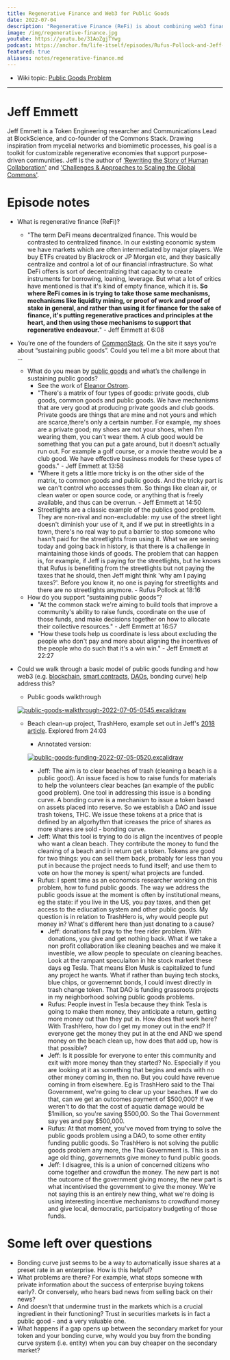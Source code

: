 ```yaml
---
title: Regenerative Finance and Web3 for Public Goods 
date: 2022-07-04
description: "Regenerative Finance (ReFi) is about combining web3 finance tools with regenerative purposes like tackling climate change or cleaning up the oceans. ReFi pioneer Jeff Emmett discusses the promises and pitfalls of ReFi for providing public goods and nourishing the commons."
image: /img/regenerative-finance.jpg
youtube: https://youtu.be/31AoZgjTYwg
podcast: https://anchor.fm/life-itself/episodes/Rufus-Pollock-and-Jeff-Emmett-on-Regenerative-Finance-and-Web3-for-Public-Goods-e1kq45q 
featured: true
aliases: notes/regenerative-finance.md
---
```


* Wiki topic:  [Public Goods Problem](../[concepts/public-goods-problem)

***

# Jeff Emmett

Jeff Emmett is a Token Engineering researcher and Communications Lead at BlockScience, and co-founder of the Commons Stack.  Drawing inspiration from mycelial networks and biomimetic processes, his goal is a toolkit for customizable regenerative economies that support purpose-driven communities. Jeff is the author of ['Rewriting the Story of Human Collaboration'](https://medium.com/commonsstack/rewriting-the-story-of-human-collaboration-652cfa423588) and ['Challenges & Approaches to Scaling the Global Commons'](https://medium.com/commonsstack/challenges-and-approaches-to-scaling-the-global-commons-af1bcb2b67bf).

# Episode notes

* What is regenerative finance (ReFi)?
    * "The term DeFi means decentralized finance. This would be contrasted to centralized finance. In our existing economic system we have markets which are often intermediated by major players. We buy ETFs created by Blackrock or JP Morgan etc, and they basically centralize and control a lot of our financial infrastructure. So what DeFi offers is sort of decentralizing that capacity to create instruments for borrowing, loaning, leverage. But what a lot of critics have mentioned is that it's kind of empty finance, which it is. **So where ReFi comes in is trying to take those same mechanisms, mechanisms like liquidity mining, or proof of work and proof of stake in general, and rather than using it for finance for the sake of finance, it's putting regenerative practices and principles at the heart, and then using those mechanisms to support that regenerative endeavour.**" - Jeff Emmett at 6:08
* You’re one of the founders of [CommonStack](https://commonsstack.org/). On the site it says you’re about “sustaining public goods”. Could you tell me a bit more about that …
    * What do you mean by [public goods](https://web3.lifeitself.us/concepts/public-goods-problem) and what’s the challenge in sustaining public goods?
        * See the work of [Eleanor Ostrom](https://www.nobelprize.org/prizes/economic-sciences/2009/ostrom/biographical/). 
        * "There's a matrix of four types of goods: private goods, club goods, common goods and public goods. We have mechanisms that are very good at producing private goods and club goods. Private goods are things that are mine and not yours and which are scarce,there's only a certain number. For example, my shoes are a private good; my shoes are not your shoes, when I'm wearing them, you can't wear them. A club good would be something that you can put a gate around, but it doesn't actually run out. For example a golf course, or a movie theatre would be a club good. We have effective business models for these types of goods." - Jeff Emmett at 13:58
        * "Where it gets a little more tricky is on the other side of the matrix, to common goods and public goods. And the tricky part is we can't control who accesses them. So things like clean air, or clean water or open source code, or anything that is freely available, and thus can be overrun. - Jeff Emmett at 14:50
        * Streetlights are a classic example of the publics good problem. They are non-rival and non-excludable: my use of the street light doesn't diminish your use of it, and if we put in streetlights in a town, there's no real way to put a barrier to stop someone who hasn't paid for the streetlights from using it. What we are seeing today and going back in history, is that there is a challenge in maintaining those kinds of goods. The problem that can happen is, for example, if Jeff is paying for the streetlights, but he knows that Rufus is benefiting from the streetlights but not paying the taxes that he should, then Jeff might think 'why am I paying taxes?'. Before you know it, no one is paying for streetlights and there are no streetlights anymore. - Rufus Pollock at 18:16
    * How do you support “sustaining public goods”?
        * "At the common stack we're aiming to build tools that improve a community's ability to raise funds, coordinate on the use of those funds, and make decisions together on how to allocate their collective resources." - Jeff Emmett at 16:57
        * "How these tools help us coordinate is less about excluding the people who don't pay and more about aligning the incentives of the people who do such that it's a win win." - Jeff Emmett at 22:27
* Could we walk through a basic model of public goods funding and how web3 (e.g. [blockchain](https://web3.lifeitself.us/concepts/blockchain), [smart contracts](https://web3.lifeitself.us/concepts/smart-contracts), [DAOs](https://web3.lifeitself.us/concepts/dao), bonding curve) help address this?
    * Public goods walkthrough

    [![public-goods-walkthrough-2022-07-05-0545.excalidraw](/excalidraw/public-goods-walkthrough-2022-07-05-0545.excalidraw.svg)](/excalidraw/public-goods-walkthrough-2022-07-05-0545.excalidraw.svg)

    * Beach clean-up project, TrashHero, example set out in Jeff's [2018 article](https://blog.goodaudience.com/rewriting-the-story-of-human-collaboration-c33a8a4cd5b8). Explored from 24:03

        * Annotated version:

        [![public-goods-funding-2022-07-05-0520.excalidraw](/excalidraw/public-goods-funding-2022-07-05-0520.excalidraw.svg)](/excalidraw/public-goods-funding-2022-07-05-0520.excalidraw.svg)

        * Jeff: The aim is to clear beaches of trash (cleaning a beach is a public good). An issue faced is how to raise funds for materials to help the volunteers clear beaches (an example of the public good problem). One tool in addressing this issue is a bonding curve. A bonding curve is a mechanism to issue a token based on assets placed into reserve. So we establish a DAO and issue trash tokens, THC. We issue these tokens at a price that is defined by an algorhythm that icreases the price of shares as more shares are sold - bonding curve.
        *  Jeff: What this tool is trying to do is align the incentives of people who want a clean beach. They contribute the money to fund the cleaning of a beach and in return get a token. Tokens are good for two things: you can sell them back, probably for less than you put in because the project needs to fund itself; and use them to vote on how the money is spent/ what projects are funded.
        *  Rufus: I spent time as an economcis researcher working on this problem, how to fund public goods. The way we address the public goods issue at the moment is often by institutional means, eg the state: if you live in the US, you pay taxes, and then get access to the ediucation system and other public goods. My question is in relation to TrashHero is, why would people put money in? What's different here than just donating to a cause?
            *  Jeff: donations fall pray to the free rider problem. With donations, you give and get nothing back. What if we take a non profit collaboration like cleaning beaches and we make it investible, we allow people to speculate on cleaning beaches. Look at the rampant speculaiton in hte stock market these days eg Tesla. That means Elon Musk is capitalized to fund any project he wants. What if rather than buying tech stocks, blue chips, or governemnt bonds, I could invest directly in trash change token. That DAO is funding grassroots projects in my neighborhood solving public goods problems.
            *  Rufus: People invest in Tesla because they think Tesla is going to make them money, they anticipate a return, getting more money out than they put in. How does that work here? With TrashHero, how do I get my money out in the end? If everyone get the money they put in at the end AND we spend money on the beach clean up, how does that add up, how is that possible?
            *  Jeff: Is it possible for everyone to enter this community and exit with more money than they started? No. Especially if you are looking at it as something that begins and ends with no other money coming in, then no. But you could have revenue coming in from elsewhere. Eg is TrashHero said to the Thai Government, we're going to clear up your beaches. If we do that, can we get an outcomes payment of $500,000? If we weren't to do that the cost of aquatic damage would be $1million, so you're saving $500,00. So the Thai Government say yes and pay $500,000.  
            *  Rufus: At that moment, you've moved from trying to solve the public goods problem using a DAO, to some other entity funding public goods. So TrashHero is not solving the public goods problem any more, the Thai Government is. This is an age old thing, governemnts give money to fund public goods. 
            *  Jeff: I disagree, this is a union of concerned citizens who come together and crowdfun the money. The new part is not the outcome of the government giving money, the new part is what incentivised the government to give the money. We're not saying this is an entirely new thing, what we're doing is using interesting incentive mechanisms to crowdfund money and give local, democratic, participatory budgeting of those funds.

# Some left over questions

* Bonding curve just seems to be a way to automatically issue shares at a preset rate in an enterprise. How is this helpful?
* What problems are there? For example, what stops someone with private information about the success of enterprise buying tokens early?. Or conversely, who hears bad news from selling back on their news?
* And doesn’t that undermine trust in the markets which is a crucial ingredient in their functioning? Trust in securities markets is in fact a public good - and a very valuable one.
* What happens if a gap opens up between the secondary market for your token and your bonding curve, why would you buy from the bonding curve system (i.e. entity) when you can buy cheaper on the secondary market?
